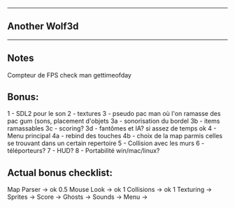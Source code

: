 ---------------
Another Wolf3d 
---------------

---------------
Notes
---------------
Compteur de FPS check man gettimeofday

Bonus:
------
1 - SDL2 pour le son
2 - textures
3 - pseudo pac man où l'on ramasse des pac gum (sons, placement d'objets
	3a - sonorisation du bordel
	3b - items ramassables
	3c - scoring?
	3d - fantômes et IA? si assez de temps ok
4 - Menu principal
	4a - rebind des touches
	4b - choix de la map parmis celles se trouvant dans un certain repertoire
5 - Collision avec les murs
6 - téléporteurs?
7 - HUD?
8 - Portabilité win/mac/linux?

Actual bonus checklist:
-----------------------
Map Parser -> ok 0.5
Mouse Look -> ok 1
Collisions -> ok 1
Texturing  ->
Sprites    ->
Score	   ->
Ghosts     ->
Sounds	   ->
Menu	   ->
